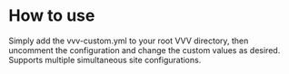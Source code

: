 # How to use

Simply add the vvv-custom.yml to your root VVV directory, then uncomment the configuration and change the custom values as desired. Supports multiple simultaneous site configurations.
